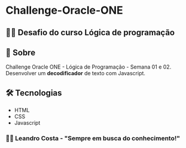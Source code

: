 # Challenge-Oracle-ONE

## 👨‍🎓 Desafio do curso Lógica de programação

## 👀 Sobre
Challenge Oracle ONE - Lógica de Programação - Semana 01 e 02. Desenvolver um **decodificador** de texto com Javascript.

## 🛠 Tecnologias
- HTML
- CSS
- Javascript

### 🐱‍🏍 Leandro Costa - "Sempre em busca do conhecimento!"
